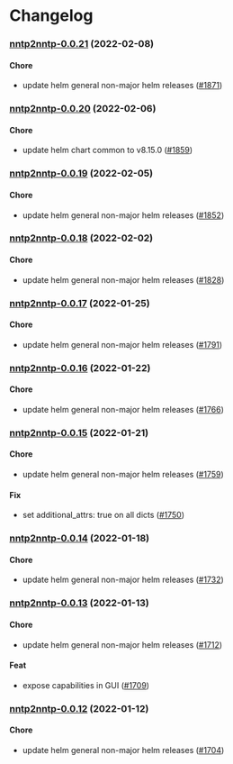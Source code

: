 # Changelog<br>


<a name="nntp2nntp-0.0.21"></a>
### [nntp2nntp-0.0.21](https://github.com/truecharts/apps/compare/nntp2nntp-0.0.20...nntp2nntp-0.0.21) (2022-02-08)

#### Chore

* update helm general non-major helm releases ([#1871](https://github.com/truecharts/apps/issues/1871))



<a name="nntp2nntp-0.0.20"></a>
### [nntp2nntp-0.0.20](https://github.com/truecharts/apps/compare/nntp2nntp-0.0.19...nntp2nntp-0.0.20) (2022-02-06)

#### Chore

* update helm chart common to v8.15.0 ([#1859](https://github.com/truecharts/apps/issues/1859))



<a name="nntp2nntp-0.0.19"></a>
### [nntp2nntp-0.0.19](https://github.com/truecharts/apps/compare/nntp2nntp-0.0.18...nntp2nntp-0.0.19) (2022-02-05)

#### Chore

* update helm general non-major helm releases ([#1852](https://github.com/truecharts/apps/issues/1852))



<a name="nntp2nntp-0.0.18"></a>
### [nntp2nntp-0.0.18](https://github.com/truecharts/apps/compare/nntp2nntp-0.0.17...nntp2nntp-0.0.18) (2022-02-02)

#### Chore

* update helm general non-major helm releases ([#1828](https://github.com/truecharts/apps/issues/1828))



<a name="nntp2nntp-0.0.17"></a>
### [nntp2nntp-0.0.17](https://github.com/truecharts/apps/compare/nntp2nntp-0.0.16...nntp2nntp-0.0.17) (2022-01-25)

#### Chore

* update helm general non-major helm releases ([#1791](https://github.com/truecharts/apps/issues/1791))



<a name="nntp2nntp-0.0.16"></a>
### [nntp2nntp-0.0.16](https://github.com/truecharts/apps/compare/nntp2nntp-0.0.15...nntp2nntp-0.0.16) (2022-01-22)

#### Chore

* update helm general non-major helm releases ([#1766](https://github.com/truecharts/apps/issues/1766))



<a name="nntp2nntp-0.0.15"></a>
### [nntp2nntp-0.0.15](https://github.com/truecharts/apps/compare/nntp2nntp-0.0.14...nntp2nntp-0.0.15) (2022-01-21)

#### Chore

* update helm general non-major helm releases ([#1759](https://github.com/truecharts/apps/issues/1759))

#### Fix

* set additional_attrs: true on all dicts ([#1750](https://github.com/truecharts/apps/issues/1750))



<a name="nntp2nntp-0.0.14"></a>
### [nntp2nntp-0.0.14](https://github.com/truecharts/apps/compare/nntp2nntp-0.0.13...nntp2nntp-0.0.14) (2022-01-18)

#### Chore

* update helm general non-major helm releases ([#1732](https://github.com/truecharts/apps/issues/1732))



<a name="nntp2nntp-0.0.13"></a>
### [nntp2nntp-0.0.13](https://github.com/truecharts/apps/compare/nntp2nntp-0.0.12...nntp2nntp-0.0.13) (2022-01-13)

#### Chore

* update helm general non-major helm releases ([#1712](https://github.com/truecharts/apps/issues/1712))

#### Feat

* expose capabilities in GUI ([#1709](https://github.com/truecharts/apps/issues/1709))



<a name="nntp2nntp-0.0.12"></a>
### [nntp2nntp-0.0.12](https://github.com/truecharts/apps/compare/nntp2nntp-0.0.11...nntp2nntp-0.0.12) (2022-01-12)

#### Chore

* update helm general non-major helm releases ([#1704](https://github.com/truecharts/apps/issues/1704))

